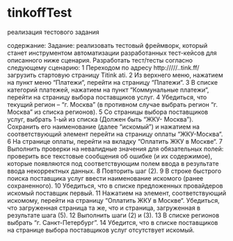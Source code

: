 # tinkoffTest
реализация тестового задания


содержание:
Задание: реализовать тестовый фреймворк, который станет инструментом автоматизации
разработанных тест-кейсов для описанного ниже сценария.
Разработать тест/тесты согласно следующему сценарию:
1 Переходом по адресу http://///..tink.ff/ загрузить стартовую страницу Titink ati.
2 Из верхнего меню, нажатием на пункт меню “Платежи“, перейти на страницу “Платежи“.
3 В списке категорий платежей, нажатием на пункт “Коммунальные платежи“, перейти на
страницу выбора поставщиков услуг.
4 Убедиться, что текущий регион – “г. Москва” (в противном случае выбрать регион “г.
Москва” из списка регионов).
5 Со страницы выбора поставщиков услуг, выбрать 1-ый из списка (Должен быть “ЖКУ-
Москва”). Сохранить его наименование (далее “искомый”) и нажатием на
соответствующий элемент перейти на страницу оплаты “ЖКУ-Москва“.
6 На странице оплаты, перейти на вкладку “Оплатить ЖКУ в Москве“.
7 Выполнить проверки на невалидные значения для обязательных полей: проверить все
текстовые сообщения об ошибке (и их содержимое), которые появляются под
соответствующим полем ввода в результате ввода некорректных данных.
8 Повторить шаг (2).
9 В строке быстрого поиска поставщика услуг ввести наименование искомого (ранее
сохраненного).
10 Убедиться, что в списке предложенных провайдеров искомый поставщик первый.
11 Нажатием на элемент, соответствующий искомому, перейти на страницу “Оплатить ЖКУ в
Москве“. Убедиться, что загруженная страница та же, что и страница, загруженная в
результате шага (5).
12 Выполнить шаги (2) и (3).
13 В списке регионов выбрать “г. Санкт-Петербург”.
14 Убедится, что в списке поставщиков на странице выбора поставщиков услуг отсутствует
искомый.
